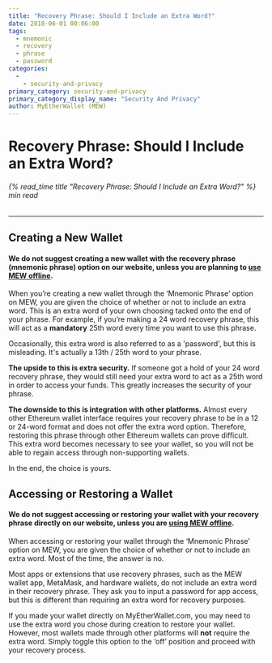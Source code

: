 ```yaml
---
title: "Recovery Phrase: Should I Include an Extra Word?"
date: 2018-06-01 00:06:00
tags:
  - mnemonic
  - recovery
  - phrase
  - password
categories:
  - 
    - security-and-privacy
primary_category: security-and-privacy
primary_category_display_name: "Security And Privacy"
author: MyEtherWallet (MEW)
---
```


# **Recovery Phrase: Should I Include an Extra Word?**

###### {% read_time title "Recovery Phrase: Should I Include an Extra Word?" %} min read

* * *

## **Creating a New Wallet**

#### **We do not suggest creating a new wallet with the recovery phrase (mnemonic phrase) option on our website, unless you are planning to [use MEW offline](/@@@@@@/offline/using-mew-offline).**

When you’re creating a new wallet through the ‘Mnemonic Phrase’ option on MEW, you are given the choice of whether or not to include an extra word. This is an extra word of your own choosing tacked onto the end of your phrase. For example, if you’re making a 24 word recovery phrase, this will act as a **mandatory** 25th word every time you want to use this phrase.

Occasionally, this extra word is also referred to as a 'password', but this is misleading. It's actually a 13th / 25th word to your phrase.

**The upside to this is extra security.** If someone got a hold of your 24 word recovery phrase, they would still need your extra word to act as a 25th word in order to access your funds. This greatly increases the security of your phrase.

**The downside to this is integration with other platforms.** Almost every other Ethereum wallet interface requires your recovery phrase to be in a 12 or 24-word format and does not offer the extra word option. Therefore, restoring this phrase through other Ethereum wallets can prove difficult. This extra word becomes necessary to see your wallet, so you will not be able to regain access through non-supporting wallets.

In the end, the choice is yours.

## **Accessing or Restoring a Wallet**

#### **We do not suggest accessing or restoring your wallet with your recovery phrase directly on our website, unless you are [using MEW offline](/@@@@@@/offline/using-mew-offline).**

When accessing or restoring your wallet through the ‘Mnemonic Phrase’ option on MEW, you are given the choice of whether or not to include an extra word. Most of the time, the answer is no.

Most apps or extensions that use recovery phrases, such as the MEW wallet app, MetaMask, and hardware wallets, do not include an extra word in their recovery phrase. They ask you to input a password for app access, but this is different than requiring an extra word for recovery purposes.

If you made your wallet directly on MyEtherWallet.com, you may need to use the extra word you chose during creation to restore your wallet. However, most wallets made through other platforms will **not** require the extra word. Simply toggle this option to the ‘off’ position and proceed with your recovery process.
